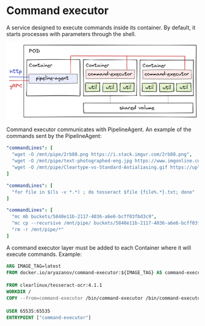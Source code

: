 # Command executor
A service designed to execute commands inside its container. By default, it starts processes with parameters through the shell.

![diagram](diagrams/diagram.png)

Command executor communicates with PipelineAgent. An example of the commands sent by the PipelineAgent:
```yaml
"commandLines": [
  "wget -O /mnt/pipe/2rb88.png https://i.stack.imgur.com/2rb88.png",
  "wget -O /mnt/pipe/text-photographed-eng.jpg https://www.imgonline.com.ua/examples/text-photographed-eng.jpg",
  "wget -O /mnt/pipe/Cleartype-vs-Standard-Antialiasing.gif https://upload.wikimedia.org/wikipedia/commons/b/b8/Cleartype-vs-Standard-Antialiasing.gif"
]
```

```yaml
"commandLines": [
  "for file in $(ls -v *.*) ; do tesseract $file {file%.*}.txt; done"
]
```

```yaml
"commandLines": [
  "mc mb buckets/5840e11b-2117-4036-a6e6-bcff03fbd3c9",
  "mc cp --recursive /mnt/pipe/ buckets/5840e11b-2117-4036-a6e6-bcff03fbd3c9",
  "rm -r /mnt/pipe/*"
]
```

A command executor layer must be added to each Container where it will execute commands. Example:
```Dockerfile
ARG IMAGE_TAG=latest
FROM docker.io/aryazanov/command-executor:${IMAGE_TAG} AS command-executor

FROM clearlinux/tesseract-ocr:4.1.1
WORKDIR /
COPY --from=command-executor /bin/command-executor /bin/command-executor

USER 65535:65535
ENTRYPOINT ["command-executor"]
```
